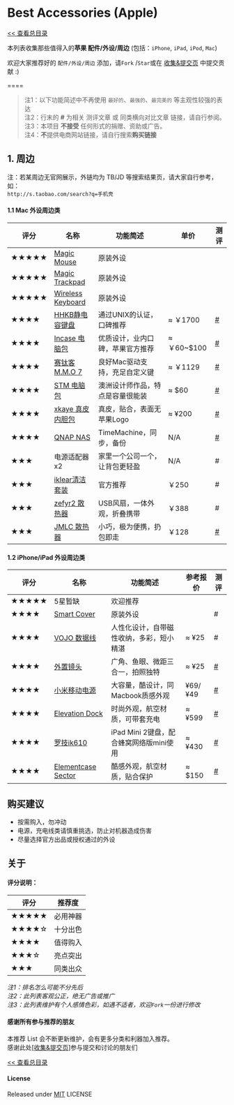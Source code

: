 # Best Accessories (Apple)

[<< 查看总目录]

本列表收集那些值得入的**苹果 配件/外设/周边** (包括：`iPhone`, `iPad`, `iPod`, `Mac`)

欢迎大家推荐好的 `配件/外设/周边` 添加，请`Fork` /`Star`或在 [收集&提交页] 中提交贡献 :)

====

>注1：以下功能简述中不再使用 `最好的`、`最强的`、`最完美的` 等主观性较强的表达  
>注2：行末的 **#** 为相关 测评文章 或 同类横向对比文章 链接，请自行参阅。  
>注3：本项目 **不接受** 任何形式的捐赠、资助或广告。  
>注4：**不**提供电商网站链接，请自行搜索**购买链接**  

## 1. 周边

注：若某周边无官网展示，外链均为 TB/JD 等搜索结果页，请大家自行参考，如：  
`http://s.taobao.com/search?q=手机壳`

#### 1.1 Mac 外设周边类

评分   | 名称  | 功能简述 | 单价 | 测评
----- | ----- | ------ | ----- | -----
★★★★★  | [Magic Mouse] | 原装外设 |  | 
★★★★★  | [Magic Trackpad] | 原装外设 |  | 
★★★★★  | [Wireless Keyboard] | 原装外设 |  | 
★★★★   | [HHKB静电容键盘] | 通过UNIX的认证，口碑推荐 | ≈ ￥1700 | [#](http://bbs.weiphone.com/read-htm-tid-6671450.html)
★★★★   | [Incase 电脑包] | 优质设计，业内口碑，苹果官方推荐 | ≈ ￥60~$100 | [#](https://www.youtube.com/watch?v=Re7hyVB01z4)
★★★★   | [赛钛客M.M.O 7] | 良好Mac驱动支持，充足自定义键 | ≈ ￥1129 | [#](http://news3.sanhaojie.com/2/lib/201209/28/20120928447.htm)
★★★★   | [STM 电脑包] | 澳洲设计师作品，特点是容量很能装 | ≈ $60 | [#](http://v.youku.com/v_show/id_XMzA1ODM3MjUy.html)
★★★★   | [xkaye 真皮内胆包] | 真皮，贴合，表面无苹果Logo | ≈ ¥200 | [#](http://detail.tmall.com/item.htm?id=15979234188)
★★★★   | [QNAP NAS] | TimeMachine，同步，备份 | N/A | [#](http://8jiaz.com/archives/2605)
★★★    | 电源适配器x2 | 家里一个公司一个，让背包更轻盈 | N/A | #
★★★    | [iklear清洁套装] | 官方推荐 | ￥250 | #
★★★    | [zefyr2 散热器] | USB风扇，一体外观，折叠携带 | ￥388 | #
★★★    | [JMLC 散热器] | 小巧，极为便携，扔包即走 | ￥128 | [#](http://store.apple.com/hk/product/H5003ZM/A/just-mobile-lazy-couch-stand-for-ipad-and-macbook-pro)

#### 1.2 iPhone/iPad 外设周边类

评分   | 名称  | 功能简述 | 参考报价 | 测评
----- | ----- | ------ | ----- | -----
★★★★★  | 5星暂缺 | 欢迎推荐 |  |
★★★★   | [Smart Cover] | 原装外设 | | #
★★★★   | [VOJO 数据线] | 人性化设计，自带磁性收纳，多彩，短小精湛 | ≈ ¥25 | #
★★★★   | [外置镜头] | 广角、鱼眼、微距三合一，拍照独特 | ≈ ¥25 | [#](http://digi.tech.qq.com/a/20110716/000005_2.htm)
★★★★   | [小米移动电源] | 大容量，酷设计，同Macbook质感外观 | ¥69/¥49 | [#](http://www.imore.com/elevation-dock-iphone-review)
★★★★   | [Elevation Dock] | 时尚外观，航空材质，可带套充电 | ≈ ¥599 | [#](http://knewone.com/things/elevationdock/reviews/51f87e9cb10be55f3c000001)
★★★★   | [罗技ik610] |  iPad Mini 2键盘，配合蜂窝网络版mini使用 | ≈ ¥430 | [#](http://apple.yesky.com/451/35418451.shtml)
★★★★   | [Elementcase Sector] |  酷感外观，航空材质，贴合保护 | ≈ $150 | [#](http://www.chiphell.com/forum.php?mod=viewthread&tid=911118)

## 购买建议

* 按需购入，勿冲动
* 电源，充电线类请慎重挑选，防止对机器造成伤害
* 尽量选择官方出品或授权通过的外设

## 关于

#### 评分说明： 
 
评分   | 推荐度 
----- | -----
★★★★★ | 必用神器
★★★★☆ | 十分出色
★★★★  | 值得购入
★★★☆  | 亮点突出
★★★   | 同类出众

*注1：排名怎么可能不分先后*  
*注2：此列表客观公正，绝无广告或推广*  
*注3：此列表维护有个人感情色彩，如遇不适者，欢迎`Fork`一份进行修改*

#### 感谢所有参与推荐的朋友

本推荐 List 会不断更新维护，会有更多分类和利器加入推荐。  
感谢此处\[[收集&提交页]\]参与提交和讨论的朋友们

[<< 查看总目录]

#### License

Released under [MIT] LICENSE

[<< 查看总目录]: https://github.com/hzlzh/Best-App
[issue]: https://github.com/hzlzh/Best-App/issues
[收集&提交页]: https://github.com/hzlzh/Best-App/issues
[反馈]: https://github.com/hzlzh/Best-App/issues/new
[MIT]: http://rem.mit-license.org/
[Incase 电脑包]: http://goincase.com/
[STM 电脑包]: http://www.stmbags.com.au/
[xkaye 真皮内胆包]: http://detail.tmall.com/item.htm?id=15979234188
[QNAP NAS]: http://www.synology.com/
[赛钛客M.M.O 7]: http://www.saitek.com.cn/
[iklear清洁套装]: https://www.klearscreen.com/
[HHKB静电容键盘]: https://elitekeyboards.com/
[JMLC 散热器]: http://www.just-mobile.com/mac/lazy-couch.html?JmSwitchCountry=CN
[zefyr2 散热器]: http://www.moshistore.com/
[Wireless Keyboard]: https://www.apple.com/hk/en/keyboard/
[Magic Trackpad]: https://www.apple.com/hk/en/magictrackpad/
[Magic Mouse]: https://www.apple.com/hk/en/magicmouse/

[Smart Cover]: http://www.apple.com/hk/en/ipad/accessories/
[VOJO 数据线]: http://vojotech.taobao.com/
[外置镜头]: http://s.taobao.com/search?q=iphone%203合一镜头
[Elevation Dock]: http://www.elevationlab.com/
[小米移动电源]: http://www.xiaomi.com/dianyuan
[罗技ik610]: http://store.logitech.com.cn/category/1527.html
[Elementcase Sector]: http://www.elementcase.com/